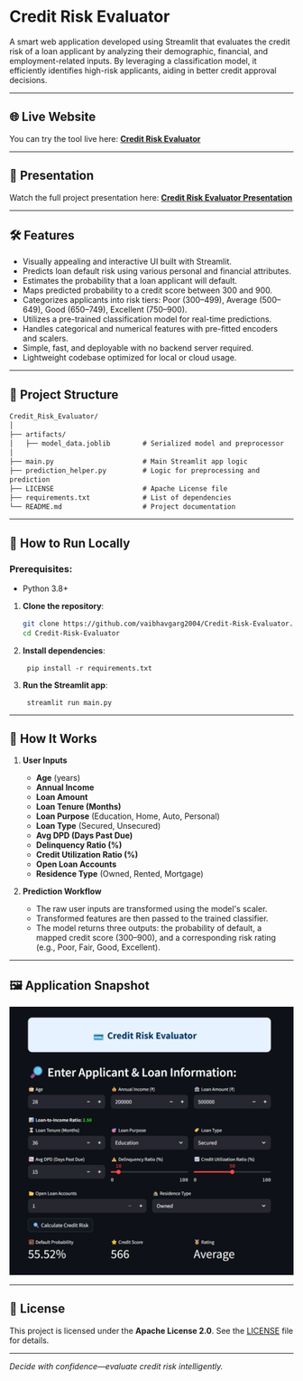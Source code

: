 # Credit Risk Evaluator

A smart web application developed using Streamlit that evaluates the credit risk of a loan applicant by analyzing their demographic, financial, and employment-related inputs. By leveraging a classification model, it efficiently identifies high-risk applicants, aiding in better credit approval decisions.

---

## 🌐 Live Website
You can try the tool live here: **[Credit Risk Evaluator](https://vaibhav-project-credit-risk-evaluator.streamlit.app/)**

---

## 🎥 Presentation
Watch the full project presentation here: **[Credit Risk Evaluator Presentation](https://vaibhav-projects.my.canva.site/credit-risk-evaluator)**

---

## 🛠 Features  
- Visually appealing and interactive UI built with Streamlit.  
- Predicts loan default risk using various personal and financial attributes.  
- Estimates the probability that a loan applicant will default.  
- Maps predicted probability to a credit score between 300 and 900.  
- Categorizes applicants into risk tiers: Poor (300–499), Average (500–649), Good (650–749), Excellent (750–900).  
- Utilizes a pre-trained classification model for real-time predictions.  
- Handles categorical and numerical features with pre-fitted encoders and scalers.  
- Simple, fast, and deployable with no backend server required.  
- Lightweight codebase optimized for local or cloud usage.  

---

## 📂 Project Structure

```
Credit_Risk_Evaluator/
│
├── artifacts/
│   ├── model_data.joblib        # Serialized model and preprocessor 
│
├── main.py                      # Main Streamlit app logic
├── prediction_helper.py         # Logic for preprocessing and prediction
├── LICENSE                      # Apache License file
├── requirements.txt             # List of dependencies
└── README.md                    # Project documentation
```

---

## 🚀 How to Run Locally  
### Prerequisites:  
- Python 3.8+

1. **Clone the repository**:
   ```bash
   git clone https://github.com/vaibhavgarg2004/Credit-Risk-Evaluator.git
   cd Credit-Risk-Evaluator
   ```
2. **Install dependencies**:   
   ```commandline
    pip install -r requirements.txt
   ```
5. **Run the Streamlit app**:   
   ```commandline
    streamlit run main.py
   ```

---

## 🧠 How It Works

1. **User Inputs**  
   - **Age** (years)  
   - **Annual Income**  
   - **Loan Amount**  
   - **Loan Tenure (Months)**  
   - **Loan Purpose** (Education, Home, Auto, Personal)  
   - **Loan Type** (Secured, Unsecured)
   - **Avg DPD (Days Past Due)**
   - **Delinquency Ratio (%)**   
   - **Credit Utilization Ratio (%)**
   - **Open Loan Accounts**  
   - **Residence Type** (Owned, Rented, Mortgage)  

3. **Prediction Workflow**  
   - The raw user inputs are transformed using the model's scaler.  
   - Transformed features are then passed to the trained classifier.  
   - The model returns three outputs: the probability of default, a mapped credit score (300–900), and a corresponding risk       rating (e.g., Poor, Fair, Good, Excellent).

---
   
## 🖼️ Application Snapshot

![Application UI](credit-risk-ui.png)

---

## 📄 License
This project is licensed under the **Apache License 2.0**. See the [LICENSE](./LICENSE) file for details.

---

*Decide with confidence—evaluate credit risk intelligently.*

